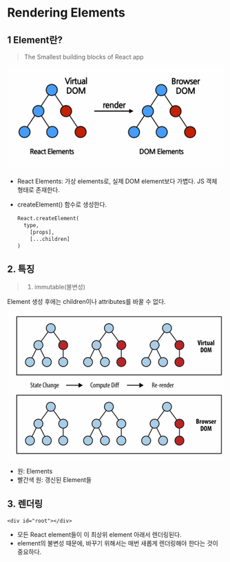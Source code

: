 # Rendering Elements

## 1 Element란?

> The Smallest building blocks of React app

![image-20220626175848330](4_Rendering_Elements.assets/image-20220626175848330.png)

- React Elements: 가상 elements로, 실제 DOM element보다 가볍다. JS 객체 형태로 존재한다.

- createElement() 함수로 생성한다.

  ```react
  React.createElement(
  	type,
      [props],
      [...children]
  )
  ```

  

## 2. 특징

> 1. immutable(불변성)

Element 생성 후에는 children이나 attributes를 바꿀 수 없다.

![image-20220626180239800](4_Rendering_Elements.assets/image-20220626180239800.png)

- 원: Elements
- 빨간색 원: 갱신된 Element들



## 3. 렌더링

```react
<div id="root"></div>
```

- 모든 React element들이 이 최상위 element 아래서 렌더링된다.
- element의 불변성 때문에, 바꾸기 위해서는 매번 새롭게 렌더링해야 한다는 것이 중요하다.